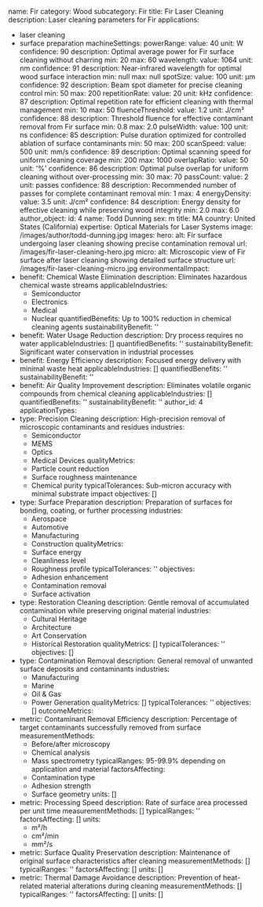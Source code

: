 name: Fir
category: Wood
subcategory: Fir
title: Fir Laser Cleaning
description: Laser cleaning parameters for Fir
applications:
- laser cleaning
- surface preparation
machineSettings:
  powerRange:
    value: 40
    unit: W
    confidence: 90
    description: Optimal average power for Fir surface cleaning without charring
    min: 20
    max: 60
  wavelength:
    value: 1064
    unit: nm
    confidence: 91
    description: Near-infrared wavelength for optimal wood surface interaction
    min: null
    max: null
  spotSize:
    value: 100
    unit: μm
    confidence: 92
    description: Beam spot diameter for precise cleaning control
    min: 50
    max: 200
  repetitionRate:
    value: 20
    unit: kHz
    confidence: 87
    description: Optimal repetition rate for efficient cleaning with thermal management
    min: 10
    max: 50
  fluenceThreshold:
    value: 1.2
    unit: J/cm²
    confidence: 88
    description: Threshold fluence for effective contaminant removal from Fir surface
    min: 0.8
    max: 2.0
  pulseWidth:
    value: 100
    unit: ns
    confidence: 85
    description: Pulse duration optimized for controlled ablation of surface contaminants
    min: 50
    max: 200
  scanSpeed:
    value: 500
    unit: mm/s
    confidence: 89
    description: Optimal scanning speed for uniform cleaning coverage
    min: 200
    max: 1000
  overlapRatio:
    value: 50
    unit: '%'
    confidence: 86
    description: Optimal pulse overlap for uniform cleaning without over-processing
    min: 30
    max: 70
  passCount:
    value: 2
    unit: passes
    confidence: 88
    description: Recommended number of passes for complete contaminant removal
    min: 1
    max: 4
  energyDensity:
    value: 3.5
    unit: J/cm²
    confidence: 84
    description: Energy density for effective cleaning while preserving wood integrity
    min: 2.0
    max: 6.0
author_object:
  id: 4
  name: Todd Dunning
  sex: m
  title: MA
  country: United States (California)
  expertise: Optical Materials for Laser Systems
  image: /images/author/todd-dunning.jpg
images:
  hero:
    alt: Fir surface undergoing laser cleaning showing precise contamination removal
    url: /images/fir-laser-cleaning-hero.jpg
  micro:
    alt: Microscopic view of Fir surface after laser cleaning showing detailed surface
      structure
    url: /images/fir-laser-cleaning-micro.jpg
environmentalImpact:
- benefit: Chemical Waste Elimination
  description: Eliminates hazardous chemical waste streams
  applicableIndustries:
  - Semiconductor
  - Electronics
  - Medical
  - Nuclear
  quantifiedBenefits: Up to 100% reduction in chemical cleaning agents
  sustainabilityBenefit: ''
- benefit: Water Usage Reduction
  description: Dry process requires no water
  applicableIndustries: []
  quantifiedBenefits: ''
  sustainabilityBenefit: Significant water conservation in industrial processes
- benefit: Energy Efficiency
  description: Focused energy delivery with minimal waste heat
  applicableIndustries: []
  quantifiedBenefits: ''
  sustainabilityBenefit: ''
- benefit: Air Quality Improvement
  description: Eliminates volatile organic compounds from chemical cleaning
  applicableIndustries: []
  quantifiedBenefits: ''
  sustainabilityBenefit: ''
author_id: 4
applicationTypes:
- type: Precision Cleaning
  description: High-precision removal of microscopic contaminants and residues
  industries:
  - Semiconductor
  - MEMS
  - Optics
  - Medical Devices
  qualityMetrics:
  - Particle count reduction
  - Surface roughness maintenance
  - Chemical purity
  typicalTolerances: Sub-micron accuracy with minimal substrate impact
  objectives: []
- type: Surface Preparation
  description: Preparation of surfaces for bonding, coating, or further processing
  industries:
  - Aerospace
  - Automotive
  - Manufacturing
  - Construction
  qualityMetrics:
  - Surface energy
  - Cleanliness level
  - Roughness profile
  typicalTolerances: ''
  objectives:
  - Adhesion enhancement
  - Contamination removal
  - Surface activation
- type: Restoration Cleaning
  description: Gentle removal of accumulated contamination while preserving original
    material
  industries:
  - Cultural Heritage
  - Architecture
  - Art Conservation
  - Historical Restoration
  qualityMetrics: []
  typicalTolerances: ''
  objectives: []
- type: Contamination Removal
  description: General removal of unwanted surface deposits and contaminants
  industries:
  - Manufacturing
  - Marine
  - Oil & Gas
  - Power Generation
  qualityMetrics: []
  typicalTolerances: ''
  objectives: []
outcomeMetrics:
- metric: Contaminant Removal Efficiency
  description: Percentage of target contaminants successfully removed from surface
  measurementMethods:
  - Before/after microscopy
  - Chemical analysis
  - Mass spectrometry
  typicalRanges: 95-99.9% depending on application and material
  factorsAffecting:
  - Contamination type
  - Adhesion strength
  - Surface geometry
  units: []
- metric: Processing Speed
  description: Rate of surface area processed per unit time
  measurementMethods: []
  typicalRanges: ''
  factorsAffecting: []
  units:
  - m²/h
  - cm²/min
  - mm²/s
- metric: Surface Quality Preservation
  description: Maintenance of original surface characteristics after cleaning
  measurementMethods: []
  typicalRanges: ''
  factorsAffecting: []
  units: []
- metric: Thermal Damage Avoidance
  description: Prevention of heat-related material alterations during cleaning
  measurementMethods: []
  typicalRanges: ''
  factorsAffecting: []
  units: []

